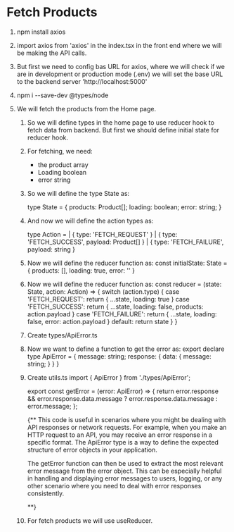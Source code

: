 # Fetch Products

1.  npm install axios

2.  import axios from 'axios' in the index.tsx in the front end where we will be making the API calls.

3.  But first we need to config bas URL for axios, where we will check if we are in development or production mode (.env) we will set the base URL to the backend server 'http://localhost:5000'

4.  npm i --save-dev @types/node

5.  We will fetch the products from the Home page.

    1.  So we will define types in the home page to use reducer hook to fetch data from backend. But first we should define initial state for reducer hook.
    2.  For fetching, we need:
        - the product array
        - Loading boolean
        - error string
    3.  So we will define the type State as:

        type State = {
        products: Product[];
        loading: boolean;
        error: string;
        }

    4.  And now we will define the action types as:

        type Action =
        | { type: 'FETCH_REQUEST' }
        | { type: 'FETCH_SUCCESS', payload: Product[] }
        | { type: 'FETCH_FAILURE', payload: string }

    5.  Now we will define the reducer function as:
        const initialState: State = {
        products: [],
        loading: true,
        error: ''
        }

    6.  Now we will define the reducer function as:
        const reducer = (state: State, action: Action) => {
        switch (action.type) {
        case 'FETCH_REQUEST':
        return {
        ...state,
        loading: true
        }
        case 'FETCH_SUCCESS':
        return {
        ...state,
        loading: false,
        products: action.payload
        }
        case 'FETCH_FAILURE':
        return {
        ...state,
        loading: false,
        error: action.payload
        }
        default:
        return state
        }
        }

    7.  Create types/ApiError.ts

    8.  Now we want to define a function to get the error as:
        export declare type ApiError = {
        message: string;
        response: {
        data: {
        message: string;
        }
        }
        }

    9.  Create utils.ts
        import { ApiError } from './types/ApiError';

        export const getError = (error: ApiError) => {
        return error.response && error.response.data.message
        ? error.response.data.message
        : error.message;
        };

        {\*\*
        This code is useful in scenarios where you might be dealing with API responses or network requests. For example, when you make an HTTP request to an API, you may receive an error response in a specific format. The ApiError type is a way to define the expected structure of error objects in your application.

        The getError function can then be used to extract the most relevant error message from the error object. This can be especially helpful in handling and displaying error messages to users, logging, or any other scenario where you need to deal with error responses consistently.

        \*\*}

    10. For fetch products we will use useReducer.
